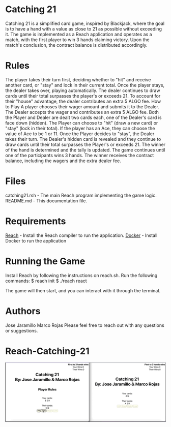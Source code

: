 # Catching 21
Catching 21 is a simplified card game, inspired by Blackjack, where the goal is to have a hand with a value as close to 21 as possible without exceeding it. The game is implemented as a Reach application and operates as a match, with the first player to win 3 hands claiming victory. Upon the match's conclusion, the contract balance is distributed accordingly.

# Rules
The player takes their turn first, deciding whether to "hit" and receive another card, or "stay" and lock in their current total.
Once the player stays, the dealer takes over, playing automatically.
The dealer continues to draw cards until their total surpasses the player's or exceeds 21.
To account for their "house" advantage, the dealer contributes an extra 5 ALGO fee.
How to Play
A player chooses their wager amount and submits it to the Dealer.
The Dealer accepts the wager and contributes an extra 5 ALGO fee.
Both the Player and Dealer are dealt two cards each, one of the Dealer's card is face down (hidden).
The Player can choose to "hit" (draw a new card) or "stay" (lock in their total).
If the player has an Ace, they can choose the value of Ace to be 1 or 11.
Once the Player decides to "stay", the Dealer takes their turn.
The Dealer's hidden card is revealed and they continue to draw cards until their total surpasses the Player's or exceeds 21.
The winner of the hand is determined and the tally is updated.
The game continues until one of the participants wins 3 hands.
The winner receives the contract balance, including the wagers and the extra dealer fee.
# Files
catching21.rsh - The main Reach program implementing the game logic.
README.md - This documentation file.
# Requirements
[Reach](https://github.com/reach-sh/reach-lang) - Install the Reach compiler to run the application.
[Docker](https://docs.docker.com/engine/install/) - Install Docker to run the application
# Running the Game
Install Reach by following the instructions on reach.sh.
Run the following commands:
$ reach init
$ ./reach react

The game will then start, and you can interact with it through the terminal.

# Authors
Jose Jaramillo
Marco Rojas
Please feel free to reach out with any questions or suggestions.

# Reach-Catching-21
![](/images/demo.gif)